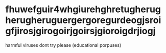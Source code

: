 # fhuwefguir4whgiurehghretugherugherugheruguergergoregurdeogjsroigfjirosjgirogoirjgoirsjgioroigdrjiogj
harmful viruses dont try please (educational porpuses)
